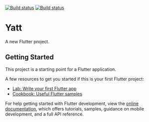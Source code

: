 [![Build status](https://build.appcenter.ms/v0.1/apps/cad1fcfc-00ad-4445-bd2f-f3466f8174c5/branches/master/badge)](https://appcenter.ms)
[![Build status](https://build.appcenter.ms/v0.1/apps/2d4e66ee-d918-412f-8190-1bf1acbbd3c9/branches/master/badge)](https://appcenter.ms)
# Yatt

A new Flutter project.

## Getting Started

This project is a starting point for a Flutter application.

A few resources to get you started if this is your first Flutter project:

- [Lab: Write your first Flutter app](https://docs.flutter.dev/get-started/codelab)
- [Cookbook: Useful Flutter samples](https://docs.flutter.dev/cookbook)

For help getting started with Flutter development, view the
[online documentation](https://docs.flutter.dev/), which offers tutorials,
samples, guidance on mobile development, and a full API reference.
